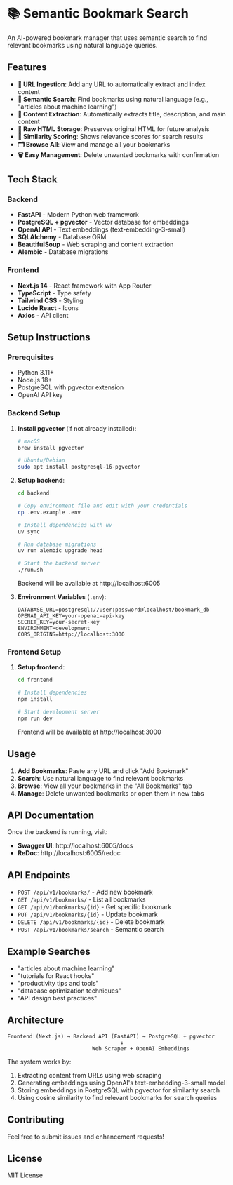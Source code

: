 # 📚 Semantic Bookmark Search

An AI-powered bookmark manager that uses semantic search to find relevant bookmarks using natural language queries.

## Features

- **🔗 URL Ingestion**: Add any URL to automatically extract and index content
- **🧠 Semantic Search**: Find bookmarks using natural language (e.g., "articles about machine learning")
- **📄 Content Extraction**: Automatically extracts title, description, and main content
- **💾 Raw HTML Storage**: Preserves original HTML for future analysis
- **🎯 Similarity Scoring**: Shows relevance scores for search results
- **🗂️ Browse All**: View and manage all your bookmarks
- **🗑️ Easy Management**: Delete unwanted bookmarks with confirmation

## Tech Stack

### Backend
- **FastAPI** - Modern Python web framework
- **PostgreSQL + pgvector** - Vector database for embeddings
- **OpenAI API** - Text embeddings (text-embedding-3-small)
- **SQLAlchemy** - Database ORM
- **BeautifulSoup** - Web scraping and content extraction
- **Alembic** - Database migrations

### Frontend
- **Next.js 14** - React framework with App Router
- **TypeScript** - Type safety
- **Tailwind CSS** - Styling
- **Lucide React** - Icons
- **Axios** - API client

## Setup Instructions

### Prerequisites
- Python 3.11+
- Node.js 18+
- PostgreSQL with pgvector extension
- OpenAI API key

### Backend Setup

1. **Install pgvector** (if not already installed):
   ```bash
   # macOS
   brew install pgvector
   
   # Ubuntu/Debian
   sudo apt install postgresql-16-pgvector
   ```

2. **Setup backend**:
   ```bash
   cd backend
   
   # Copy environment file and edit with your credentials
   cp .env.example .env
   
   # Install dependencies with uv
   uv sync
   
   # Run database migrations
   uv run alembic upgrade head
   
   # Start the backend server
   ./run.sh
   ```
   Backend will be available at http://localhost:6005

3. **Environment Variables** (`.env`):
   ```env
   DATABASE_URL=postgresql://user:password@localhost/bookmark_db
   OPENAI_API_KEY=your-openai-api-key
   SECRET_KEY=your-secret-key
   ENVIRONMENT=development
   CORS_ORIGINS=http://localhost:3000
   ```

### Frontend Setup

1. **Setup frontend**:
   ```bash
   cd frontend
   
   # Install dependencies
   npm install
   
   # Start development server
   npm run dev
   ```
   Frontend will be available at http://localhost:3000

## Usage

1. **Add Bookmarks**: Paste any URL and click "Add Bookmark"
2. **Search**: Use natural language to find relevant bookmarks
3. **Browse**: View all your bookmarks in the "All Bookmarks" tab
4. **Manage**: Delete unwanted bookmarks or open them in new tabs

## API Documentation

Once the backend is running, visit:
- **Swagger UI**: http://localhost:6005/docs
- **ReDoc**: http://localhost:6005/redoc

## API Endpoints

- `POST /api/v1/bookmarks/` - Add new bookmark
- `GET /api/v1/bookmarks/` - List all bookmarks
- `GET /api/v1/bookmarks/{id}` - Get specific bookmark
- `PUT /api/v1/bookmarks/{id}` - Update bookmark
- `DELETE /api/v1/bookmarks/{id}` - Delete bookmark
- `POST /api/v1/bookmarks/search` - Semantic search

## Example Searches

- "articles about machine learning"
- "tutorials for React hooks"
- "productivity tips and tools"
- "database optimization techniques"
- "API design best practices"

## Architecture

```
Frontend (Next.js) → Backend API (FastAPI) → PostgreSQL + pgvector
                                    ↓
                           Web Scraper + OpenAI Embeddings
```

The system works by:
1. Extracting content from URLs using web scraping
2. Generating embeddings using OpenAI's text-embedding-3-small model
3. Storing embeddings in PostgreSQL with pgvector for similarity search
4. Using cosine similarity to find relevant bookmarks for search queries

## Contributing

Feel free to submit issues and enhancement requests!

## License

MIT License